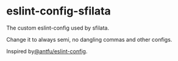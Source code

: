 # eslint-config-sfilata

The custom eslint-config used by sfilata.

Change it to always semi, no dangling commas and other configs.

Inspired by[@antfu/eslint-config](https://github.com/antfu/eslint-config).